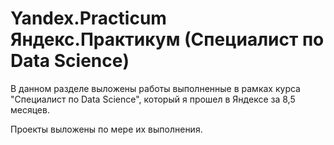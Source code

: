 # Yandex.Practicum Яндекс.Практикум (Специалист по Data Science)

В данном разделе выложены работы выполненные в рамках курса "Специалист по Data Science", который я прошел в Яндексе за 8,5 месяцев.

Проекты выложены по мере их выполнения.
